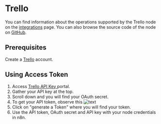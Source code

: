 # Trello

You can find information about the operations supported by the Trello node on the [integrations](https://n8n.io/integrations/n8n-nodes-base.trello) page. You can also browse the source code of the node on [GitHub](https://github.com/n8n-io/n8n/tree/master/packages/nodes-base/nodes/Trello).

## Prerequisites

Create a [Trello](https://trello.com/) account.

## Using Access Token

1. Access [Trello API Key ](https://trello.com/app-key) portal.
2. Gather your API key at the top.
3. Scroll down and you will find your OAuth secret.
4. To get your API token, observe this ![text](https://i.imgur.com/rjj7QHk.png)
5. Click on "generate a Token" where you will find your token.
6. Use the API token, OAuth secret and API key with your node credentials in n8n.
